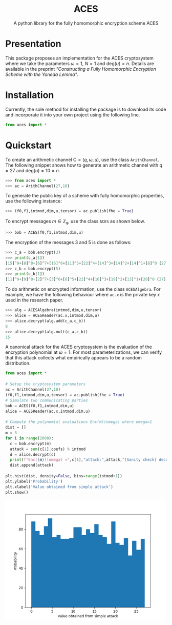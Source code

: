 <p align="center">
  <!-- <img width="300px" src="img/logo.png" /> -->
  <h1 align="center">ACES</a></h1>
  <p align="center">A python library for the fully homomorphic encryption scheme ACES</p>
</p>

# Presentation

This package proposes an implementation for the ACES cryptosystem where we take the parameters $\omega = 1$, $N=1$ and $\mathsf{deg}(u) = n$. Details are available in the preprint <em>"Constructing a Fully Homomorphic Encryption Scheme with the Yoneda Lemma"</em>.

# Installation

Currently, the sole method for installing the package is to download its code and incorporate it into your own project using the following line.

```python
from aces import *
```

# Quickstart

To create an arithmetic channel $\mathsf{C} = (q,\omega,u)$, use the class ```ArithChannel```. The following snippet shows how to generate an arithmetic channel with $q=27$ and $\mathsf{deg}(u) = 10 = n$.
```python
>>> from aces import *
>>> ac = ArithChannel(27,10)
```
To generate the public key of a scheme with fully homomorphic properties, use the following instance:
```python
>>> (f0,f1,intmod,dim,u,tensor) = ac.publish(fhe = True)
```
To encrypt messages $m \in \mathbb{Z}_q$, use the class ```ACES``` as shown below.
```python
>>> bob = ACES(f0,f1,intmod,dim,u)
```
The encryption of the messages $3$ and $5$ is done as follows:
```python
>>> c_a = bob.encrypt(3)
>>> print(c_a[1])
[15]^9+[8]^8+[6]^7+[16]^6+[11]^5+[22]^4+[14]^3+[14]^2+[14]^1+[8]^0 (27)
>>> c_b = bob.encrypt(5)
>>> print(c_b[1])
[11]^9+[9]^8+[2]^7+[3]^6+[6]^5+[22]^4+[16]^3+[19]^2+[13]^1+[20]^0 (27)
```
To do arithmetic on encrypted information, use the class ```ACESAlgebra```. For example, we have the following behaviour where ```ac.x``` is the private key $x$ used in the research paper.
```python
>>> alg = ACESAlgebra(intmod,dim,u,tensor)
>>> alice = ACESReader(ac.x,intmod,dim,u)
>>> alice.decrypt(alg.add(c_a,c_b))
8
>>> alice.decrypt(alg.mult(c_a,c_b))
15
```
A canonical attack for the ACES cryptosystem is the evaluation of the encryption polynomial at $\omega=1$. For most parameterizations, we can verify that this attack collects what empirically appears to be a random distribution.

```python
from aces import *

# Setup the cryptosystem parameters
ac = ArithChannel(27,10)
(f0,f1,intmod,dim,u,tensor) = ac.publish(fhe = True)
# Simulate two communicating parties
bob = ACES(f0,f1,intmod,dim,u)
alice = ACESReader(ac.x,intmod,dim,u)

# Compute the polynomial evaluations Enc(m)(omega) where omega=1
dist = []
m = 3
for i in range(2000):
  c = bob.encrypt(m)
  attack = sum(c[1].coefs) % intmod
  d = alice.decrypt(c)
  print(f"Enc({m})(omega) =",c[1],"attack:",attack,"[Sanity check] decrypted as",d)
  dist.append(attack)

plt.hist(dist, density=False, bins=range(intmod+1))
plt.ylabel('Probability')
plt.xlabel('Value obtained from simple attack')
plt.show()

```
![](img/distribution.png) 
